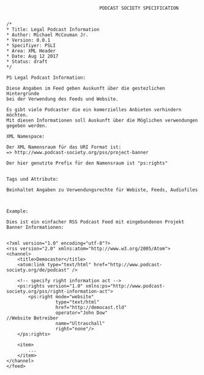                                       PODCAST SOCIETY SPECIFICATION
                                      
                                      
    /*
    * Title: Legal Podcast Information
    * Author: Michael McCouman Jr.
    * Version: 0.0.1
    * Specifiyer: PSLI
    * Area: XML Header
    * Date: Aug 12 2017
    * Status: draft
    */                                  

    PS Legal Podcast Information:

    Diese Angaben im Feed geben Auskunft über die gestezlichen Hintergründe 
    bei der Verwendung des Feeds und Website. 

    Es gibt viele Podcaster die ein komerzielles Anbieten verhindern möchten.
    Mit diesen Informationen soll Auskunft über die Möglichen verwendungen gegeben werden.

    XML Namespace:

    Der XML Namensraum für das URI Format ist:
    => http://www.podcast-society.org/pss/project-banner

    Der hier genutzte Prefix für den Namensraum ist "ps:rights"


    Tags und Attribute:
    
    Beinhaltet Angaben zu Verwendungsrechte für Webiste, Feeds, Audiofiles 
    


    Example:

    Dies ist ein einfacher RSS Podcast Feed mit eingebundenen Projekt Banner Informationen:


    <?xml version="1.0" encoding="utf-8"?>
    <rss version="2.0" xmlns:atom="http://www.w3.org/2005/Atom">
    <channel>
        <title>Democaster</title>
        <atom:link type="text/html" href="http://www.podcast-society.org/de/podcast" />

        <!-- specify right information act -->
        <ps:rights version="1.0" xmlns:ps="http://www.podcast-society.org/pss/right-information-act">
            <ps:right mode="website"
                      type="text/html"
                      href="http://democast.tld" 
                      operator="John Dow"                                 //Website Betreiber
                      name="Ultraschall"
                      right="none"/>
        </ps:rights>
        
        <item>
            ...
        </item>
    </channel>
    </feed>


